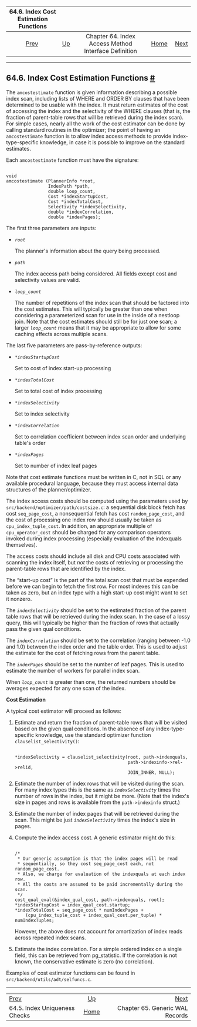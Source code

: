 

|               64.6. Index Cost Estimation Functions               |                                                                           |                                                      |                                                       |                                                             |
| :---------------------------------------------------------------: | :------------------------------------------------------------------------ | :--------------------------------------------------: | ----------------------------------------------------: | ----------------------------------------------------------: |
| [Prev](index-unique-checks.html "64.5. Index Uniqueness Checks")  | [Up](indexam.html "Chapter 64. Index Access Method Interface Definition") | Chapter 64. Index Access Method Interface Definition | [Home](index.html "PostgreSQL 17devel Documentation") |  [Next](generic-wal.html "Chapter 65. Generic WAL Records") |

***

## 64.6. Index Cost Estimation Functions [#](#INDEX-COST-ESTIMATION)

The `amcostestimate` function is given information describing a possible index scan, including lists of WHERE and ORDER BY clauses that have been determined to be usable with the index. It must return estimates of the cost of accessing the index and the selectivity of the WHERE clauses (that is, the fraction of parent-table rows that will be retrieved during the index scan). For simple cases, nearly all the work of the cost estimator can be done by calling standard routines in the optimizer; the point of having an `amcostestimate` function is to allow index access methods to provide index-type-specific knowledge, in case it is possible to improve on the standard estimates.

Each `amcostestimate` function must have the signature:

```

void
amcostestimate (PlannerInfo *root,
                IndexPath *path,
                double loop_count,
                Cost *indexStartupCost,
                Cost *indexTotalCost,
                Selectivity *indexSelectivity,
                double *indexCorrelation,
                double *indexPages);
```

The first three parameters are inputs:

* *`root`*

    The planner's information about the query being processed.

* *`path`*

    The index access path being considered. All fields except cost and selectivity values are valid.

* *`loop_count`*

    The number of repetitions of the index scan that should be factored into the cost estimates. This will typically be greater than one when considering a parameterized scan for use in the inside of a nestloop join. Note that the cost estimates should still be for just one scan; a larger *`loop_count`* means that it may be appropriate to allow for some caching effects across multiple scans.

The last five parameters are pass-by-reference outputs:

* *`*indexStartupCost`*

    Set to cost of index start-up processing

* *`*indexTotalCost`*

    Set to total cost of index processing

* *`*indexSelectivity`*

    Set to index selectivity

* *`*indexCorrelation`*

    Set to correlation coefficient between index scan order and underlying table's order

* *`*indexPages`*

    Set to number of index leaf pages

Note that cost estimate functions must be written in C, not in SQL or any available procedural language, because they must access internal data structures of the planner/optimizer.

The index access costs should be computed using the parameters used by `src/backend/optimizer/path/costsize.c`: a sequential disk block fetch has cost `seq_page_cost`, a nonsequential fetch has cost `random_page_cost`, and the cost of processing one index row should usually be taken as `cpu_index_tuple_cost`. In addition, an appropriate multiple of `cpu_operator_cost` should be charged for any comparison operators invoked during index processing (especially evaluation of the indexquals themselves).

The access costs should include all disk and CPU costs associated with scanning the index itself, but *not* the costs of retrieving or processing the parent-table rows that are identified by the index.

The “start-up cost” is the part of the total scan cost that must be expended before we can begin to fetch the first row. For most indexes this can be taken as zero, but an index type with a high start-up cost might want to set it nonzero.

The *`indexSelectivity`* should be set to the estimated fraction of the parent table rows that will be retrieved during the index scan. In the case of a lossy query, this will typically be higher than the fraction of rows that actually pass the given qual conditions.

The *`indexCorrelation`* should be set to the correlation (ranging between -1.0 and 1.0) between the index order and the table order. This is used to adjust the estimate for the cost of fetching rows from the parent table.

The *`indexPages`* should be set to the number of leaf pages. This is used to estimate the number of workers for parallel index scan.

When *`loop_count`* is greater than one, the returned numbers should be averages expected for any one scan of the index.

**Cost Estimation**

A typical cost estimator will proceed as follows:

1. Estimate and return the fraction of parent-table rows that will be visited based on the given qual conditions. In the absence of any index-type-specific knowledge, use the standard optimizer function `clauselist_selectivity()`:

    ```

    *indexSelectivity = clauselist_selectivity(root, path->indexquals,
                                               path->indexinfo->rel->relid,
                                               JOIN_INNER, NULL);
    ```

2. Estimate the number of index rows that will be visited during the scan. For many index types this is the same as *`indexSelectivity`* times the number of rows in the index, but it might be more. (Note that the index's size in pages and rows is available from the `path->indexinfo` struct.)

3. Estimate the number of index pages that will be retrieved during the scan. This might be just *`indexSelectivity`* times the index's size in pages.

4. Compute the index access cost. A generic estimator might do this:

    ```

    /*
     * Our generic assumption is that the index pages will be read
     * sequentially, so they cost seq_page_cost each, not random_page_cost.
     * Also, we charge for evaluation of the indexquals at each index row.
     * All the costs are assumed to be paid incrementally during the scan.
     */
    cost_qual_eval(&index_qual_cost, path->indexquals, root);
    *indexStartupCost = index_qual_cost.startup;
    *indexTotalCost = seq_page_cost * numIndexPages +
        (cpu_index_tuple_cost + index_qual_cost.per_tuple) * numIndexTuples;
    ```

    However, the above does not account for amortization of index reads across repeated index scans.

5. Estimate the index correlation. For a simple ordered index on a single field, this can be retrieved from pg\_statistic. If the correlation is not known, the conservative estimate is zero (no correlation).

Examples of cost estimator functions can be found in `src/backend/utils/adt/selfuncs.c`.

***

|                                                                   |                                                                           |                                                             |
| :---------------------------------------------------------------- | :-----------------------------------------------------------------------: | ----------------------------------------------------------: |
| [Prev](index-unique-checks.html "64.5. Index Uniqueness Checks")  | [Up](indexam.html "Chapter 64. Index Access Method Interface Definition") |  [Next](generic-wal.html "Chapter 65. Generic WAL Records") |
| 64.5. Index Uniqueness Checks                                     |           [Home](index.html "PostgreSQL 17devel Documentation")           |                             Chapter 65. Generic WAL Records |
